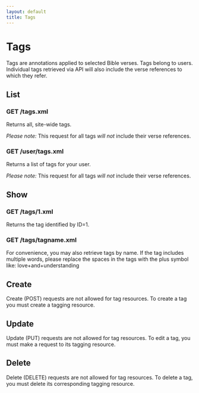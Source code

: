 ```yaml
---
layout: default
title: Tags
---
```


# Tags

Tags are annotations applied to selected Bible verses.  Tags belong to users.  Individual tags retrieved via API will also include the verse references to which they refer.                                                                             

## List

### GET /tags.xml

Returns all, site-wide tags.  

*Please note:* This request for all tags *will not* include their verse references.

### GET /user/tags.xml

Returns a list of tags for your user.

*Please note:* This request for all tags *will not* include their verse references.

## Show

### GET /tags/1.xml

Returns the tag identified by ID=1.  

### GET /tags/tagname.xml

For convenience, you may also retrieve tags by name.  If the tag includes multiple words, please replace the spaces in the tags with the plus symbol like: love+and+understanding

## Create

Create (POST) requests are not allowed for tag resources.  To create a tag you must create a tagging resource.

## Update

Update (PUT) requests are not allowed for tag resources.  To edit a tag, you must make a request to its tagging resource.

## Delete

Delete (DELETE) requests are not allowed for tag resources.  To delete a tag, you must delete its corresponding tagging resource.
